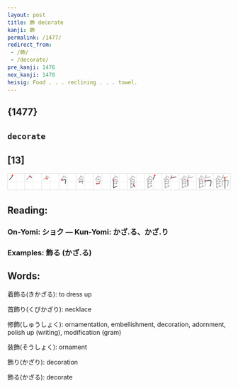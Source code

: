 ```yaml
---
layout: post
title: 飾 decorate
kanji: 飾
permalink: /1477/
redirect_from:
 - /飾/
 - /decorate/
pre_kanji: 1476
nex_kanji: 1478
heisig: Food . . . reclining . . . towel.
---
```


## {1477}

## `decorate`

## [13]

<div class="stroke"><img src="../images/E9A3BE.png" /></div>

## Reading:

### On-Yomi: ショク &mdash; Kun-Yomi: かざ.る、かざ.り

### Examples: 飾る (かざ.る)

## Words:

着飾る(きかざる): to dress up

首飾り(くびかざり): necklace

修飾(しゅうしょく): ornamentation, embellishment, decoration, adornment, polish up (writing), modification (gram)

装飾(そうしょく): ornament

飾り(かざり): decoration

飾る(かざる): decorate
